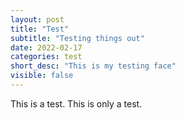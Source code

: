 ```yaml
---
layout: post
title: "Test"
subtitle: "Testing things out"
date: 2022-02-17
categories: test
short_desc: "This is my testing face"
visible: false 
---
```


This is a test. This is only a test.
